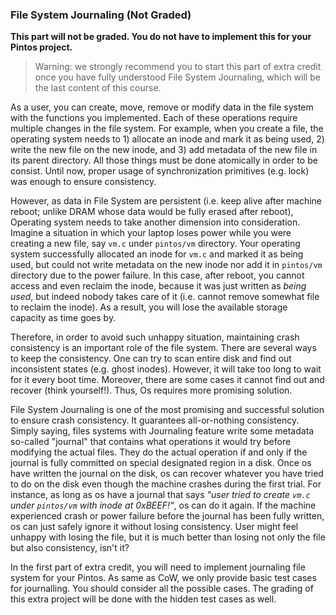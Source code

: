 ### File System Journaling (Not Graded)

**This part will not be graded. You do not have to implement this for your Pintos project.**

> Warning: we strongly recommend you to start this part of extra credit once you have fully
> understood File System Journaling, which will be the last content of this course.

<!-- **Implement Journaling in your file system to support crash consistency.** -->

As a user, you can create, move, remove or modify data in the file system with
the functions you implemented. Each of these operations require multiple changes
in the file system. For example, when you create a file, the operating system needs
to 1) allocate an inode and mark it as being used, 2) write the new file on the new
inode, and 3) add metadata of the new file in its parent directory. All those things
must be done atomically in order to be consist. Until now, proper usage of synchronization
primitives (e.g. lock) was enough to ensure consistency.

However, as data in File System are persistent (i.e. keep alive after machine reboot;
unlike DRAM whose data would be fully erased after reboot), Operating system needs to take another
dimension into consideration. Imagine a situation in which your laptop loses power while
you were creating a new file, say `vm.c` under `pintos/vm` directory. Your operating system
successfully allocated an inode for `vm.c` and marked it as being used, but could not write
metadata on the new inode nor add it in `pintos/vm` directory due to the power failure.
In this case, after reboot, you cannot access and even reclaim the inode, because it was
just written as *being used*, but indeed nobody takes care of it (i.e. cannot remove
somewhat file to reclaim the inode). As a result, you will lose the available storage
capacity as time goes by.

Therefore, in order to avoid such unhappy situation, maintaining crash consistency
is an important role of the file system. There are several ways to keep the consistency.
One can try to scan entire disk and find out inconsistent states (e.g. ghost inodes).
However, it will take too long to wait for it every boot time. Moreover, there are some cases
it cannot find out and recover (think yourself!). Thus, Os requires more promising solution.

File System Journaling is one of the most promising and successful solution to ensure
crash consistency. It guarantees all-or-nothing consistency.
Simply saying, files systems with Journaling feature write some metadata so-called "journal"
that contains what operations it would try before modifying the actual files. They do the
actual operation if and only if the journal is fully committed on special designated region
in a disk. Once os have written the journal on the disk, os can recover whatever you have
tried to do on the disk even though the machine crashes during the first trial.
For instance, as long as os have a journal that says
*"user tried to create `vm.c` under `pintos/vm` with inode at 0xBEEF!"*, os can do it again.
If the machine experienced crash or power failure before the journal has been fully written,
os can just safely ignore it without losing consistency. User might feel unhappy with losing
the file, but it is much better than losing not only the file but also consistency, isn't it?

In the first part of extra credit, you will need to implement journaling file
system for your Pintos. As same as CoW, we only provide basic test cases for
journalling. You should consider all the possible cases. The grading of this
extra project will be done with the hidden test cases as well.

<!-- **DISCLAIMER: This part of extra project is take-or-all-nothing.** -->
